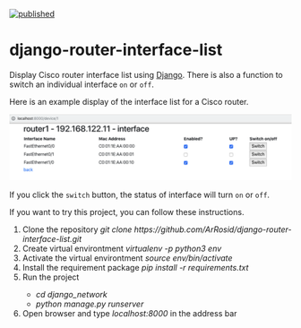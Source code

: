 [![published](https://static.production.devnetcloud.com/codeexchange/assets/images/devnet-published.svg)](https://developer.cisco.com/codeexchange/github/repo/arrosid/django-router-interface-list)

# django-router-interface-list
Display Cisco router interface list using [Django](https://www.djangoproject.com/). There is also a function to switch an individual interface `on` or `off`.

Here is an example display of the interface list for a Cisco router.

<img src='https://github.com/arrosid/django-router-interface-list/blob/master/django-router-interface.png'>

If you click the `switch` button, the status of interface will turn `on` or `off`. 

If you want to try this project, you can follow these instructions.

<ol>
    <li>Clone the repository <i>git clone https://github.com/ArRosid/django-router-interface-list.git</i></li>
    <li>Create virtual environtment <i>virtualenv -p python3 env</i></li>
    <li>Activate the virtual environtment <i>source env/bin/activate</i></li>
    <li>Install the requirement package <i>pip install -r requirements.txt</i></li>
    <li>Run the project</li>
        <ul>
            <li><i>cd django_network</i></li>
            <li><i>python manage.py runserver</i></li>
        </ul>
    <li>Open browser and type <i>localhost:8000</i> in the address bar</li>
</ol>

